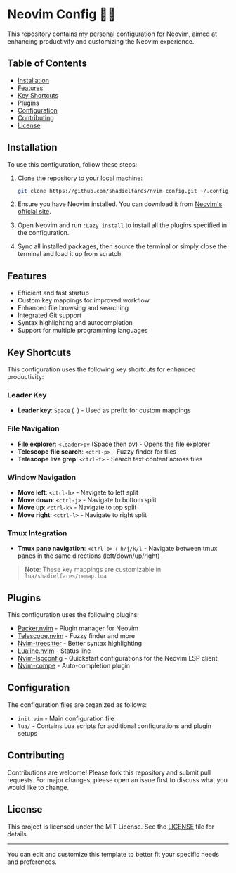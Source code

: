 # Neovim Config 🧑‍💻

This repository contains my personal configuration for Neovim, aimed at enhancing productivity and customizing the Neovim experience.

## Table of Contents

- [Installation](#installation)
- [Features](#features)
- [Key Shortcuts](#shortcuts)
- [Plugins](#plugins)
- [Configuration](#configuration)
- [Contributing](#contributing)
- [License](#license)

## Installation

To use this configuration, follow these steps:

1. Clone the repository to your local machine:
   ```sh
   git clone https://github.com/shadielfares/nvim-config.git ~/.config/nvim
   ```

2. Ensure you have Neovim installed. You can download it from [Neovim's official site](https://neovim.io/).

3. Open Neovim and run `:Lazy install` to install all the plugins specified in the configuration.
4. Sync all installed packages, then source the terminal or simply close the terminal and load it up from scratch.

## Features

- Efficient and fast startup
- Custom key mappings for improved workflow
- Enhanced file browsing and searching
- Integrated Git support
- Syntax highlighting and autocompletion
- Support for multiple programming languages

## Key Shortcuts

This configuration uses the following key shortcuts for enhanced productivity:

### Leader Key
- **Leader key**: `Space` (` `) - Used as prefix for custom mappings

### File Navigation
- **File explorer**: `<leader>pv` (Space then pv) - Opens the file explorer
- **Telescope file search**: `<ctrl-p>` - Fuzzy finder for files
- **Telescope live grep**: `<ctrl-f>` - Search text content across files

### Window Navigation
- **Move left**: `<ctrl-h>` - Navigate to left split
- **Move down**: `<ctrl-j>` - Navigate to bottom split  
- **Move up**: `<ctrl-k>` - Navigate to top split
- **Move right**: `<ctrl-l>` - Navigate to right split

### Tmux Integration
- **Tmux pane navigation**: `<ctrl-b>` + `h/j/k/l` - Navigate between tmux panes in the same directions (left/down/up/right)

> **Note**: These key mappings are customizable in `lua/shadielfares/remap.lua`


## Plugins

This configuration uses the following plugins:

- [Packer.nvim](https://github.com/wbthomason/packer.nvim) - Plugin manager for Neovim
- [Telescope.nvim](https://github.com/nvim-telescope/telescope.nvim) - Fuzzy finder and more
- [Nvim-treesitter](https://github.com/nvim-treesitter/nvim-treesitter) - Better syntax highlighting
- [Lualine.nvim](https://github.com/nvim-lualine/lualine.nvim) - Status line
- [Nvim-lspconfig](https://github.com/neovim/nvim-lspconfig) - Quickstart configurations for the Neovim LSP client
- [Nvim-compe](https://github.com/hrsh7th/nvim-compe) - Auto-completion plugin

## Configuration

The configuration files are organized as follows:

- `init.vim` - Main configuration file
- `lua/` - Contains Lua scripts for additional configurations and plugin setups

## Contributing

Contributions are welcome! Please fork this repository and submit pull requests. For major changes, please open an issue first to discuss what you would like to change.

## License

This project is licensed under the MIT License. See the [LICENSE](LICENSE) file for details.

---

You can edit and customize this template to better fit your specific needs and preferences.
